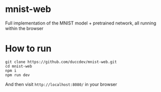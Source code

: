 # mnist-web

Full implementation of the MNIST model + pretrained network, all running within the browser

# How to run

```
git clone https://github.com/duccdev/mnist-web.git
cd mnist-web
npm i
npm run dev
```

And then visit `http://localhost:8080/` in your browser
